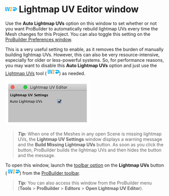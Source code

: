 # ![Lightmap UVs icon](images/icons/Object_LightmapUVs.png) Lightmap UV Editor window

Use the __Auto Lightmap UVs__ option on this window to set whether or not you want ProBuilder to automatically rebuild lightmap UVs every time the Mesh changes for this Project. You can also toggle this setting on the [ProBuilder Preferences window](preferences.md#autouvs).

This is a very useful setting to enable, as it removes the burden of manually building lightmap UVs. However, this can also be very resource-intensive, especially for older or less-powerful systems. So, for performance reasons, you may want to disable this __Auto Lightmap UVs__ option and just use the [Lightmap UVs](Object_LightmapUVs.md) tool ( ![Generate Lightmaps icon](images/icons/Object_LightmapUVs.png)) as needed.

![The Lightmap UV Editor window](images/lightmap-uv.png)

> ***Tip:*** When one of the Meshes in any open Scene is missing lightmap UVs, the **Lightmap UV Settings** window displays a warning message and the **Build Missing Lightmap UVs** button. As soon as you click the button, ProBuilder builds the lightmap UVs and then hides the button and the message.



To open this window, launch the [toolbar option](overview-ui.md#pb_options) on the **Lightmap UVs** button ( ![Generate Lightmaps icon](images/icons/Object_LightmapUVs.png)) from the [ProBuilder toolbar](toolbar.md).

> ***Tip:*** You can also access this window from the ProBuilder menu (**Tools** > **ProBuilder** > **Editors** > **Open Lightmap UV Editor**).

